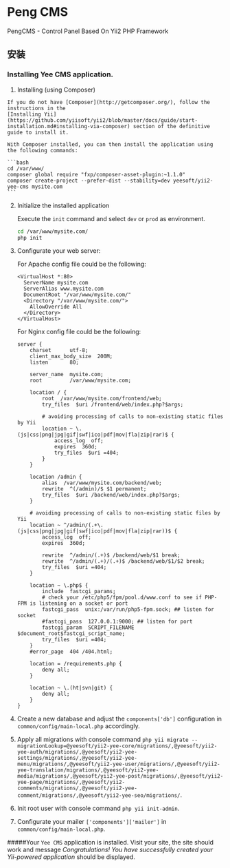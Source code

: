 # Peng CMS

PengCMS - Control Panel Based On Yii2 PHP Framework

安装
------------

### Installing Yee CMS application. 

  1. Installing (using Composer)

    If you do not have [Composer](http://getcomposer.org/), follow the instructions in the
    [Installing Yii](https://github.com/yiisoft/yii2/blob/master/docs/guide/start-installation.md#installing-via-composer) section of the definitive guide to install it.

    With Composer installed, you can then install the application using the following commands:

    ```bash
    cd /var/www/
    composer global require "fxp/composer-asset-plugin:~1.1.0"
    composer create-project --prefer-dist --stability=dev yeesoft/yii2-yee-cms mysite.com 
    ```

  2. Initialize the installed application

     Execute the `init` command and select `dev` or `prod` as environment.

      ```bash
      cd /var/www/mysite.com/
      php init
      ```
  
  3. Configurate your web server:

     For Apache config file could be the following:
     
     ```apacheconf
     <VirtualHost *:80>
       ServerName mysite.com
       ServerAlias www.mysite.com
       DocumentRoot "/var/www/mysite.com/"
       <Directory "/var/www/mysite.com/">
         AllowOverride All
       </Directory>
     </VirtualHost>
     ```
     For Nginx config file could be the following:
     
     ```nginx
     server {
         charset      utf-8;
         client_max_body_size  200M;
         listen       80;
     
         server_name  mysite.com;
         root         /var/www/mysite.com;
     
         location / {
             root  /var/www/mysite.com/frontend/web;
             try_files  $uri /frontend/web/index.php?$args;
     
             # avoiding processing of calls to non-existing static files by Yii
             location ~ \.(js|css|png|jpg|gif|swf|ico|pdf|mov|fla|zip|rar)$ {
                 access_log  off;
                 expires  360d;
                 try_files  $uri =404;
             }
         }
     
         location /admin {
             alias  /var/www/mysite.com/backend/web;
             rewrite  ^(/admin)/$ $1 permanent;
             try_files  $uri /backend/web/index.php?$args;
         }
     
         # avoiding processing of calls to non-existing static files by Yii
         location ~ ^/admin/(.+\.(js|css|png|jpg|gif|swf|ico|pdf|mov|fla|zip|rar))$ {
             access_log  off;
             expires  360d;
     
             rewrite  ^/admin/(.+)$ /backend/web/$1 break;
             rewrite  ^/admin/(.+)/(.+)$ /backend/web/$1/$2 break;
             try_files  $uri =404;
         }
     
         location ~ \.php$ {
             include  fastcgi_params;
             # check your /etc/php5/fpm/pool.d/www.conf to see if PHP-FPM is listening on a socket or port
             fastcgi_pass  unix:/var/run/php5-fpm.sock; ## listen for socket
             #fastcgi_pass  127.0.0.1:9000; ## listen for port
             fastcgi_param  SCRIPT_FILENAME $document_root$fastcgi_script_name;
             try_files  $uri =404;
         }
         #error_page  404 /404.html;
     
         location = /requirements.php {
             deny all;
         }
     
         location ~ \.(ht|svn|git) {
             deny all;
         }
     }
     ```
     
       
  4. Create a new database and adjust the `components['db']` configuration in `common/config/main-local.php` accordingly.

  5. Apply all migrations with console command `php yii migrate --migrationLookup=@yeesoft/yii2-yee-core/migrations/,@yeesoft/yii2-yee-auth/migrations/,@yeesoft/yii2-yee-settings/migrations/,@yeesoft/yii2-yee-menu/migrations/,@yeesoft/yii2-yee-user/migrations/,@yeesoft/yii2-yee-translation/migrations/,@yeesoft/yii2-yee-media/migrations/,@yeesoft/yii2-yee-post/migrations/,@yeesoft/yii2-yee-page/migrations/,@yeesoft/yii2-comments/migrations/,@yeesoft/yii2-yee-comment/migrations/,@yeesoft/yii2-yee-seo/migrations/`.

  6. Init root user with console command `php yii init-admin`.

  7. Configurate your mailer `['components']['mailer']` in `common/config/main-local.php`.

#####Your `Yee CMS` application is installed. Visit your site, the site should work and message _Congratulations! You have successfully created your Yii-powered application_ should be displayed.
